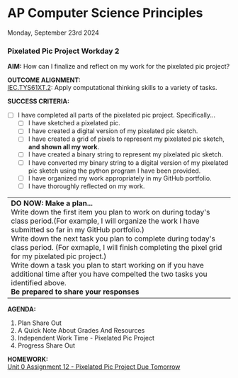 # AP Computer Science Principles
Monday, September 23rd 2024

### Pixelated Pic Project Workday 2

**AIM:** How can I finalize and reflect on my work for the pixelated pic project?

**OUTCOME ALIGNMENT:**
<br><ins>IEC.TYS61XT.2</ins>: Apply computational thinking skills to a variety of tasks.

**SUCCESS CRITERIA:**
- [ ] I have completed all parts of the pixelated pic project.  Specifically...
    - [ ] I have sketched a pixelated pic.
    - [ ] I have created a digital version of my pixelated pic sketch.
    - [ ] I have created a grid of pixels to represent my pixelated pic sketch, **and shown all my work**.
    - [ ] I have created a binary string to represent my pixelated pic sketch.
    - [ ] I have converted my binary string to a digital version of my pixelated pic sketch using the python program I have been provided.
    - [ ] I have organized my work appropriately in my GitHub portfolio.
    - [ ] I have thoroughly reflected on my work.

<table>
  <tr>
    <td><b>DO NOW: Make a plan...</b><br>
    Write down the first item you plan to work on during today's class period.(For example, I will organize the work I have submitted so far in my GitHub portfolio.)<br> 
    Write down the next task you plan to complete during today's class period. (For exmaple, I will finish completing the pixel grid for my pixelated pic project.)<br>
    Write down a task you plan to start working on if you have additional time after you have compelted the two tasks you identified above.<br>
    <b>Be prepared to share your responses</b>
  </tr>
</table>

**AGENDA:**

1. Plan Share Out
2. A Quick Note About Grades And Resources
3. Independent Work Time - Pixelated Pic Project
7. Progress Share Out


**HOMEWORK:** <br>
[Unit 0 Assignment 12 - Pixelated Pic Project Due Tomorrow](https://github.com/MrJSwotinsky/AP_Computer_Science_Principles/blob/main/Unit_0_Digital_Information/Daily_Assignments/Unit_0_Assignment_11_Due_Tue_Sept_24_Pixelated_Pix_Project_Due.md)
